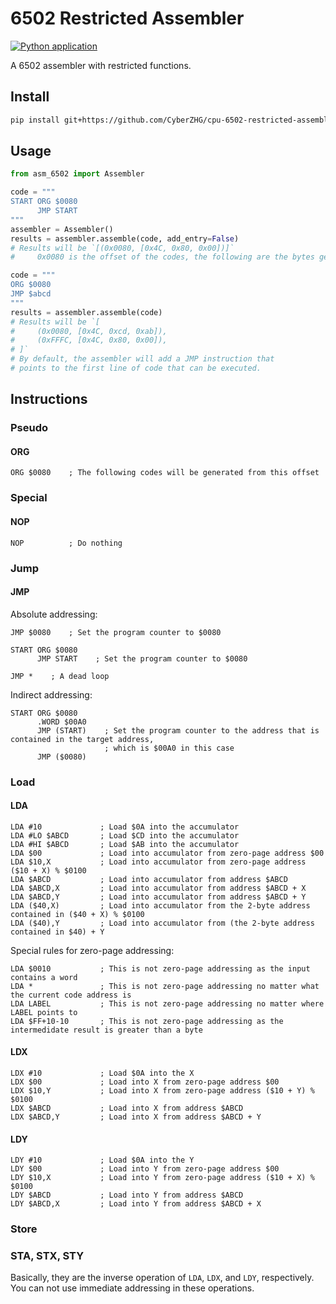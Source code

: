 # 6502 Restricted Assembler

[![Python application](https://github.com/CyberZHG/cpu-6502-restricted-assembler/actions/workflows/python-test.yml/badge.svg)](https://github.com/CyberZHG/cpu-6502-restricted-assembler/actions/workflows/python-test.yml)

A 6502 assembler with restricted functions.

## Install

```bash
pip install git+https://github.com/CyberZHG/cpu-6502-restricted-assembler@main
```

## Usage

```python
from asm_6502 import Assembler

code = """
START ORG $0080
      JMP START
"""
assembler = Assembler()
results = assembler.assemble(code, add_entry=False)
# Results will be `[(0x0080, [0x4C, 0x80, 0x00])]`
#     0x0080 is the offset of the codes, the following are the bytes generated by the assembler.

code = """
ORG $0080
JMP $abcd
"""
results = assembler.assemble(code)
# Results will be `[
#     (0x0080, [0x4C, 0xcd, 0xab]),
#     (0xFFFC, [0x4C, 0x80, 0x00]),
# ]`
# By default, the assembler will add a JMP instruction that 
# points to the first line of code that can be executed.
```

## Instructions

### Pseudo

#### ORG

```
ORG $0080    ; The following codes will be generated from this offset
```

### Special

#### NOP

```
NOP          ; Do nothing
```

### Jump

#### JMP

Absolute addressing:

```
JMP $0080    ; Set the program counter to $0080
```

```
START ORG $0080
      JMP START    ; Set the program counter to $0080
```

```
JMP *    ; A dead loop
```

Indirect addressing:

```
START ORG $0080
      .WORD $00A0
      JMP (START)    ; Set the program counter to the address that is contained in the target address,
                     ; which is $00A0 in this case
      JMP ($0080)
```

### Load

#### LDA

```
LDA #10             ; Load $0A into the accumulator
LDA #LO $ABCD       ; Load $CD into the accumulator
LDA #HI $ABCD       ; Load $AB into the accumulator
LDA $00             ; Load into accumulator from zero-page address $00
LDA $10,X           ; Load into accumulator from zero-page address ($10 + X) % $0100
LDA $ABCD           ; Load into accumulator from address $ABCD
LDA $ABCD,X         ; Load into accumulator from address $ABCD + X
LDA $ABCD,Y         ; Load into accumulator from address $ABCD + Y
LDA ($40,X)         ; Load into accumulator from the 2-byte address contained in ($40 + X) % $0100
LDA ($40),Y         ; Load into accumulator from (the 2-byte address contained in $40) + Y
```

Special rules for zero-page addressing:

```
LDA $0010           ; This is not zero-page addressing as the input contains a word
LDA *               ; This is not zero-page addressing no matter what the current code address is
LDA LABEL           ; This is not zero-page addressing no matter where LABEL points to
LDA $FF+10-10       ; This is not zero-page addressing as the intermedidate result is greater than a byte
```

#### LDX 

```
LDX #10             ; Load $0A into the X
LDX $00             ; Load into X from zero-page address $00
LDX $10,Y           ; Load into X from zero-page address ($10 + Y) % $0100
LDX $ABCD           ; Load into X from address $ABCD
LDX $ABCD,Y         ; Load into X from address $ABCD + Y
```

#### LDY

```
LDY #10             ; Load $0A into the Y
LDY $00             ; Load into Y from zero-page address $00
LDY $10,X           ; Load into Y from zero-page address ($10 + X) % $0100
LDY $ABCD           ; Load into Y from address $ABCD
LDY $ABCD,X         ; Load into Y from address $ABCD + X
```

### Store

### STA, STX, STY

Basically, they are the inverse operation of `LDA`, `LDX`, and `LDY`, respectively. You can not use immediate addressing in these operations.
